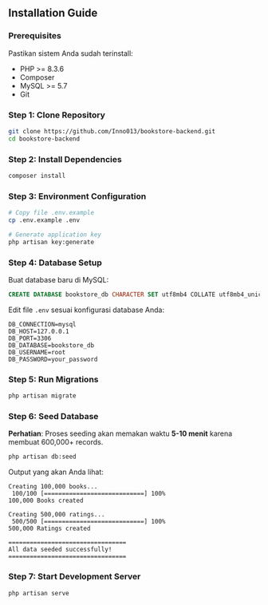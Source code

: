## Installation Guide

### Prerequisites

Pastikan sistem Anda sudah terinstall:
- PHP >= 8.3.6
- Composer
- MySQL >= 5.7
- Git

### Step 1: Clone Repository

```bash
git clone https://github.com/Inno013/bookstore-backend.git
cd bookstore-backend
```

### Step 2: Install Dependencies

```bash
composer install
```

### Step 3: Environment Configuration

```bash
# Copy file .env.example
cp .env.example .env

# Generate application key
php artisan key:generate
```

### Step 4: Database Setup

Buat database baru di MySQL:

```sql
CREATE DATABASE bookstore_db CHARACTER SET utf8mb4 COLLATE utf8mb4_unicode_ci;
```

Edit file `.env` sesuai konfigurasi database Anda:

```env
DB_CONNECTION=mysql
DB_HOST=127.0.0.1
DB_PORT=3306
DB_DATABASE=bookstore_db
DB_USERNAME=root
DB_PASSWORD=your_password
```

### Step 5: Run Migrations

```bash
php artisan migrate
```

### Step 6: Seed Database

**Perhatian**: Proses seeding akan memakan waktu **5-10 menit** karena membuat 600,000+ records.

```bash
php artisan db:seed
```

Output yang akan Anda lihat:
```
Creating 100,000 books...
 100/100 [============================] 100%
100,000 Books created

Creating 500,000 ratings...
 500/500 [============================] 100%
500,000 Ratings created

=================================
All data seeded successfully!
=================================
```

### Step 7: Start Development Server

```bash
php artisan serve
```
